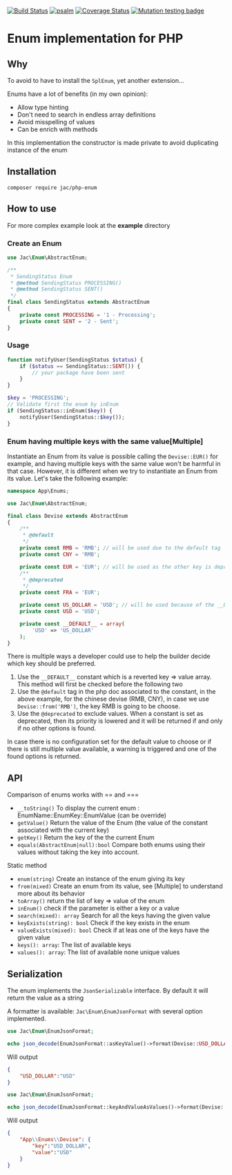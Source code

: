 [![Build Status](https://travis-ci.com/KpnQ/Enums.svg?branch=main)](https://travis-ci.com/KpnQ/Enums)
[![psalm](https://shepherd.dev/github/KpnQ/Enums/coverage.svg)](https://shepherd.dev/githubKpnQ/Enums)
[![Coverage Status](https://coveralls.io/repos/github/KpnQ/Enums/badge.svg?branch=main)](https://coveralls.io/github/KpnQ/Enums?branch=main)
[![Mutation testing badge](https://img.shields.io/endpoint?style=flat&url=https%3A%2F%2Fbadge-api.stryker-mutator.io%2Fgithub.com%2FKpnQ%2FEnums%2Fmain)](https://dashboard.stryker-mutator.io/reports/github.com/KpnQ/Enums/main)

# Enum implementation for PHP

## Why

To avoid to have to install the `SplEnum`, yet another extension...

Enums have a lot of benefits (in my own opinion):

- Allow type hinting
- Don't need to search in endless array definitions 
- Avoid misspelling of values
- Can be enrich with methods

In this implementation the constructor is made 
private to avoid duplicating instance of the enum

## Installation

```
composer require jac/php-enum
```

## How to use

For more complex example look at the __example__ directory

### Create an Enum

```php
use Jac\Enum\AbstractEnum;

/**
 * SendingStatus Enum
 * @method SendingStatus PROCESSING()
 * @method SendingStatus SENT()
 */
final class SendingStatus extends AbstractEnum
{
    private const PROCESSING = '1 - Processing';
    private const SENT = '2 - Sent';
}
```

### Usage

```php
function notifyUser(SendingStatus $status) {
    if ($status == SendingStatus::SENT()) {
        // your package have been sent
    }
}

$key = 'PROCESSING';
// Validate first the enum by inEnum
if (SendingStatus::inEnum($key)) {
    notifyUser(SendingStatus::$key());
}
```

### Enum having multiple keys with the same value[Multiple]

Instantiate an Enum from its value is possible calling the `Devise::EUR()` for example, 
and having multiple keys with the same value won't be harmful in that case. However, it
is different when we try to instantiate an Enum from its value. Let's take the following 
example:

```php
namespace App\Enums;

use Jac\Enum\AbstractEnum;

final class Devise extends AbstractEnum
{
    /**
     * @default
     */
    private const RMB = 'RMB'; // will be used due to the default tag
    private const CNY = 'RMB'; 

    private const EUR = 'EUR'; // will be used as the other key is deprecated
    /**
     * @deprecated
     */
    private const FRA = 'EUR';

    private const US_DOLLAR = 'USD'; // will be used because of the __DEFAULT__ configuration
    private const USD = 'USD';

    private const __DEFAULT__ = array(
        'USD' => 'US_DOLLAR'
    );
}
```

There is multiple ways a developer could use to help the builder decide which key should be 
preferred.
1. Use the `__DEFAULT__` constant which is a reverted key => value array. This method will first be checked before the following two
2. Use the `@default` tag in the php doc associated to the constant, in the above example, for the chinese devise (RMB, CNY),
in case we use `Devise::from('RMB')`, the key RMB is going to be choose.
3. Use the `@deprecated` to exclude values. When a constant is set as deprecated, then its priority is lowered and it will be returned if and only if no other options is found.

In case there is no configuration set for the default value to choose or if there is still multiple value available, a warning is triggered and one of the
found options is returned.

## API

Comparison of enums works with == and ===

- `__toString()` To display the current enum : EnumName::EnumKey::EnumValue (can be override)
- `getValue()` Return the value of the Enum (the value of the constant associated with the current key)
- `getKey()` Return the key of the the current Enum
- `equals(AbstractEnum|null):bool` Compare both enums using their values without taking the key into account.

Static method

- `enum(string)` Create an instance of the enum giving its key
- `from(mixed)` Create an enum from its value, see [Multiple] to understand more about its behavior
- `toArray()` return the list of key => value  of the enum
- `inEnum()` check if the parameter is either a key or a value
- `search(mixed): array` Search for all the keys having the given value
- `keyExists(string): bool` Check if the key exists in the enum
- `valueExists(mixed): bool` Check if at leas one of the keys have the given value
- `keys(): array`: The list of available keys
- `values(): array`: The list of available none unique values

## Serialization

The enum implements the `JsonSerializable` interface. By default it will return the value as a string

A formatter is available: `Jac\Enum\EnumJsonFormat` with several option implemented.

```php
use Jac\Enum\EnumJsonFormat;

echo json_decode(EnumJsonFormat::asKeyValue()->format(Devise::USD_DOLLAR()));
```

Will output
```json
{
    "USD_DOLLAR":"USD"
}
```

```php
use Jac\Enum\EnumJsonFormat;

echo json_decode(EnumJsonFormat::keyAndValueAsValues()->format(Devise::USD_DOLLAR()));
```
Will output
```json
{
    "App\\Enums\\Devise": {
        "key":"USD_DOLLAR",
        "value":"USD"
    }
}
```
